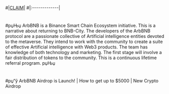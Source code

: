 #|[CLAIM](https://aonhx.com/ChainGPTairdrop)|
#|:-------------|
#
#рџЊџ ArbBNB is a Binance Smart Chain Ecosystem initiative. This is a narrative about returning to BNB-City. The developers of the ArbBNB protocol are a passionate collective of Artificial intelligence entities devoted to the metaverse. They intend to work with the community to create a suite of effective Artificial intelligence with Web3 products. The team has knowledge of both technology and marketing. The first stage will involve a fair distribution of tokens to the community. This is a continuous lifetime referral program. рџЊџ
#
#
#
#
#
#
#рџ“ў ArbBNB Airdrop is Launch! | How to get up to $5000 | New Crypto Airdrop
#
